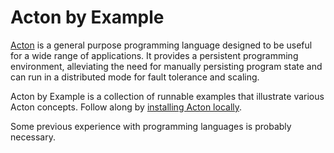 # Acton by Example

[Acton][acton] is a general purpose programming language designed to be useful for a wide range of applications. It provides a persistent programming environment, alleviating the need for manually persisting program state and can run in a distributed mode for fault tolerance and scaling.

Acton by Example is a collection of runnable examples that illustrate various Acton concepts. Follow along by [installing Acton locally][install].

Some previous experience with programming languages is probably necessary.

[acton]: https://www.acton-lang.org/
[install]: https://www.acton-lang.org/install
